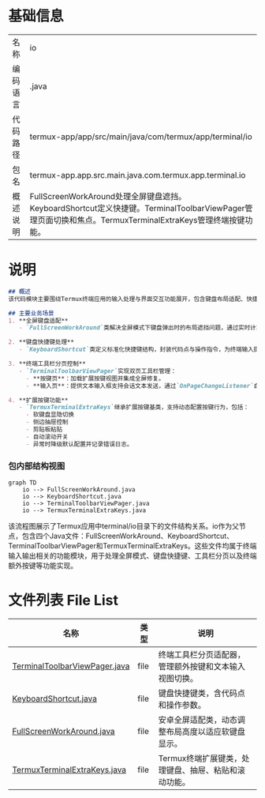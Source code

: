 # 基础信息

|      |      |
|------|------|
| 名称 | io |
| 编码语言 | .java |
| 代码路径 | termux-app/app/src/main/java/com/termux/app/terminal/io |
| 包名 | termux-app.app.src.main.java.com.termux.app.terminal.io |
| 概述说明 | FullScreenWorkAround处理全屏键盘遮挡。KeyboardShortcut定义快捷键。TerminalToolbarViewPager管理页面切换和焦点。TermuxTerminalExtraKeys管理终端按键功能。 |

# 说明

```markdown
## 概述
该代码模块主要围绕Termux终端应用的输入处理与界面交互功能展开，包含键盘布局适配、快捷键管理、工具栏分页控制及扩展按键功能四大核心组件。模块通过动态调整布局、事件监听和状态管理，优化移动端终端操作体验，特别是在全屏模式下的键盘交互场景。

## 主要业务场景
1. **全屏键盘适配**  
   - `FullScreenWorkAround`类解决全屏模式下键盘弹出时的布局遮挡问题，通过实时计算可用高度并调整内容视图，确保输入区域可见（如TermuxActivity场景）。

2. **键盘快捷键处理**  
   - `KeyboardShortcut`类定义标准化快捷键结构，封装代码点与操作指令，为终端输入提供基础事件单元。

3. **终端工具栏分页控制**  
   - `TerminalToolbarViewPager`实现双页工具栏管理：
     - **按键页**：加载扩展按键视图并集成全屏修复。
     - **输入页**：提供文本输入框支持会话文本发送，通过`OnPageChangeListener`自动切换焦点。

4. **扩展按键功能**  
   - `TermuxTerminalExtraKeys`继承扩展按键基类，支持动态配置按键行为，包括：
     - 软键盘显隐切换
     - 侧边抽屉控制
     - 剪贴板粘贴
     - 自动滚动开关
     - 异常时降级默认配置并记录错误日志。
```


### 包内部结构视图

```mermaid
graph TD
    io --> FullScreenWorkAround.java
    io --> KeyboardShortcut.java
    io --> TerminalToolbarViewPager.java
    io --> TermuxTerminalExtraKeys.java
```

该流程图展示了Termux应用中terminal/io目录下的文件结构关系。io作为父节点，包含四个Java文件：FullScreenWorkAround、KeyboardShortcut、TerminalToolbarViewPager和TermuxTerminalExtraKeys。这些文件均属于终端输入输出相关的功能模块，用于处理全屏模式、键盘快捷键、工具栏分页以及终端额外按键等功能实现。

# 文件列表 File List

| 名称   | 类型  | 说明 |
|-------|------|-------------|
| [TerminalToolbarViewPager.java](TerminalToolbarViewPager.md) | file | 终端工具栏分页适配器，管理额外按键和文本输入视图切换。 |
| [KeyboardShortcut.java](KeyboardShortcut.md) | file | 键盘快捷键类，含代码点和操作参数。 |
| [FullScreenWorkAround.java](FullScreenWorkAround.md) | file | 安卓全屏适配类，动态调整布局高度以适应软键盘显示。 |
| [TermuxTerminalExtraKeys.java](TermuxTerminalExtraKeys.md) | file | Termux终端扩展键类，处理键盘、抽屉、粘贴和滚动功能。 |


